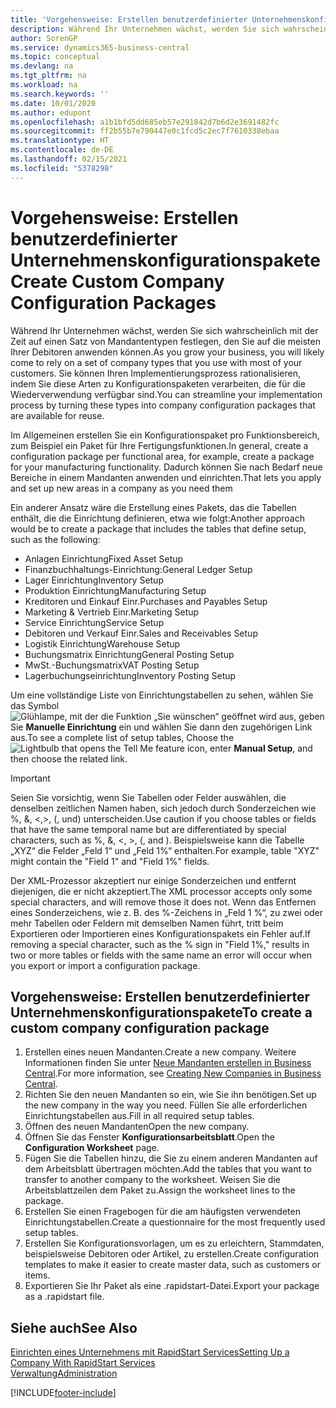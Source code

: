```yaml
---
title: 'Vorgehensweise: Erstellen benutzerdefinierter Unternehmenskonfigurationspakete | Microsoft Docs'
description: Während Ihr Unternehmen wächst, werden Sie sich wahrscheinlich mit der Zeit auf einen Satz von Mandantentypen festlegen, den Sie auf die meisten Ihrer Debitoren anwenden können. Sie können Ihren Implementierungsprozess rationalisieren, indem Sie diese Arten zu Konfigurationspaketen verarbeiten, die für die Wiederverwendung verfügbar sind.
author: SorenGP
ms.service: dynamics365-business-central
ms.topic: conceptual
ms.devlang: na
ms.tgt_pltfrm: na
ms.workload: na
ms.search.keywords: ''
ms.date: 10/01/2020
ms.author: edupont
ms.openlocfilehash: a1b1bfd5dd685eb57e291842d7b6d2e3691482fc
ms.sourcegitcommit: ff2b55b7e790447e0c1fcd5c2ec7f7610338ebaa
ms.translationtype: HT
ms.contentlocale: de-DE
ms.lasthandoff: 02/15/2021
ms.locfileid: "5378298"
---
```

# <a name="create-custom-company-configuration-packages"></a><span data-ttu-id="db0ce-104">Vorgehensweise: Erstellen benutzerdefinierter Unternehmenskonfigurationspakete</span><span class="sxs-lookup"><span data-stu-id="db0ce-104">Create Custom Company Configuration Packages</span></span>
<span data-ttu-id="db0ce-105">Während Ihr Unternehmen wächst, werden Sie sich wahrscheinlich mit der Zeit auf einen Satz von Mandantentypen festlegen, den Sie auf die meisten Ihrer Debitoren anwenden können.</span><span class="sxs-lookup"><span data-stu-id="db0ce-105">As you grow your business, you will likely come to rely on a set of company types that you use with most of your customers.</span></span> <span data-ttu-id="db0ce-106">Sie können Ihren Implementierungsprozess rationalisieren, indem Sie diese Arten zu Konfigurationspaketen verarbeiten, die für die Wiederverwendung verfügbar sind.</span><span class="sxs-lookup"><span data-stu-id="db0ce-106">You can streamline your implementation process by turning these types into company configuration packages that are available for reuse.</span></span>  

<span data-ttu-id="db0ce-107">Im Allgemeinen erstellen Sie ein Konfigurationspaket pro Funktionsbereich, zum Beispiel ein Paket für Ihre Fertigungsfunktionen.</span><span class="sxs-lookup"><span data-stu-id="db0ce-107">In general, create a configuration package per functional area, for example, create a package for your manufacturing functionality.</span></span> <span data-ttu-id="db0ce-108">Dadurch können Sie nach Bedarf neue Bereiche in einem Mandanten anwenden und einrichten.</span><span class="sxs-lookup"><span data-stu-id="db0ce-108">That lets you apply and set up new areas in a company as you need them</span></span>  

<span data-ttu-id="db0ce-109">Ein anderer Ansatz wäre die Erstellung eines Pakets, das die Tabellen enthält, die die Einrichtung definieren, etwa wie folgt:</span><span class="sxs-lookup"><span data-stu-id="db0ce-109">Another approach would be to create a package that includes the tables that define setup, such as the following:</span></span>  

-   <span data-ttu-id="db0ce-110">Anlagen Einrichtung</span><span class="sxs-lookup"><span data-stu-id="db0ce-110">Fixed Asset Setup</span></span>  
-   <span data-ttu-id="db0ce-111">Finanzbuchhaltungs-Einrichtung:</span><span class="sxs-lookup"><span data-stu-id="db0ce-111">General Ledger Setup</span></span>  
-   <span data-ttu-id="db0ce-112">Lager Einrichtung</span><span class="sxs-lookup"><span data-stu-id="db0ce-112">Inventory Setup</span></span>  
-   <span data-ttu-id="db0ce-113">Produktion Einrichtung</span><span class="sxs-lookup"><span data-stu-id="db0ce-113">Manufacturing Setup</span></span>  
-   <span data-ttu-id="db0ce-114">Kreditoren und Einkauf Einr.</span><span class="sxs-lookup"><span data-stu-id="db0ce-114">Purchases and Payables Setup</span></span>  
-   <span data-ttu-id="db0ce-115">Marketing & Vertrieb Einr.</span><span class="sxs-lookup"><span data-stu-id="db0ce-115">Marketing Setup</span></span>  
-   <span data-ttu-id="db0ce-116">Service Einrichtung</span><span class="sxs-lookup"><span data-stu-id="db0ce-116">Service Setup</span></span>  
-   <span data-ttu-id="db0ce-117">Debitoren und Verkauf Einr.</span><span class="sxs-lookup"><span data-stu-id="db0ce-117">Sales and Receivables Setup</span></span>  
-   <span data-ttu-id="db0ce-118">Logistik Einrichtung</span><span class="sxs-lookup"><span data-stu-id="db0ce-118">Warehouse Setup</span></span>  
-   <span data-ttu-id="db0ce-119">Buchungsmatrix Einrichtung</span><span class="sxs-lookup"><span data-stu-id="db0ce-119">General Posting Setup</span></span>  
-   <span data-ttu-id="db0ce-120">MwSt.-Buchungsmatrix</span><span class="sxs-lookup"><span data-stu-id="db0ce-120">VAT Posting Setup</span></span>  
-   <span data-ttu-id="db0ce-121">Lagerbuchungseinrichtung</span><span class="sxs-lookup"><span data-stu-id="db0ce-121">Inventory Posting Setup</span></span>  

<span data-ttu-id="db0ce-122">Um eine vollständige Liste von Einrichtungstabellen zu sehen, wählen Sie das Symbol ![Glühlampe, mit der die Funktion „Sie wünschen“ geöffnet wird](media/ui-search/search_small.png "Was möchten Sie tun?") aus, geben Sie **Manuelle Einrichtung** ein und wählen Sie dann den zugehörigen Link aus.</span><span class="sxs-lookup"><span data-stu-id="db0ce-122">To see a complete list of setup tables, Choose the ![Lightbulb that opens the Tell Me feature](media/ui-search/search_small.png "Tell me what you want to do") icon, enter **Manual Setup**, and then choose the related link.</span></span>  

> [!IMPORTANT]
> <span data-ttu-id="db0ce-123">Seien Sie vorsichtig, wenn Sie Tabellen oder Felder auswählen, die denselben zeitlichen Namen haben, sich jedoch durch Sonderzeichen wie %, &, <,>, (, und) unterscheiden.</span><span class="sxs-lookup"><span data-stu-id="db0ce-123">Use caution if you choose tables or fields that have the same temporal name but are differentiated by special characters, such as %, &, <, >, (, and ).</span></span> <span data-ttu-id="db0ce-124">Beispielsweise kann die Tabelle „XYZ“ die Felder „Feld 1“ und „Feld 1%“ enthalten.</span><span class="sxs-lookup"><span data-stu-id="db0ce-124">For example, table "XYZ" might contain the "Field 1" and "Field 1%" fields.</span></span>
>
> <span data-ttu-id="db0ce-125">Der XML-Prozessor akzeptiert nur einige Sonderzeichen und entfernt diejenigen, die er nicht akzeptiert.</span><span class="sxs-lookup"><span data-stu-id="db0ce-125">The XML processor accepts only some special characters, and will remove those it does not.</span></span> <span data-ttu-id="db0ce-126">Wenn das Entfernen eines Sonderzeichens, wie z. B. des %-Zeichens in „Feld 1 %“, zu zwei oder mehr Tabellen oder Feldern mit demselben Namen führt, tritt beim Exportieren oder Importieren eines Konfigurationspakets ein Fehler auf.</span><span class="sxs-lookup"><span data-stu-id="db0ce-126">If removing a special character, such as the % sign in "Field 1%," results in two or more tables or fields with the same name an error will occur when you export or import a configuration package.</span></span>

## <a name="to-create-a-custom-company-configuration-package"></a><span data-ttu-id="db0ce-127">Vorgehensweise: Erstellen benutzerdefinierter Unternehmenskonfigurationspakete</span><span class="sxs-lookup"><span data-stu-id="db0ce-127">To create a custom company configuration package</span></span>  
1.  <span data-ttu-id="db0ce-128">Erstellen eines neuen Mandanten.</span><span class="sxs-lookup"><span data-stu-id="db0ce-128">Create a new company.</span></span> <span data-ttu-id="db0ce-129">Weitere Informationen finden Sie unter [Neue Mandanten erstellen in Business Central](about-new-company.md).</span><span class="sxs-lookup"><span data-stu-id="db0ce-129">For more information, see [Creating New Companies in Business Central](about-new-company.md).</span></span>  
3.  <span data-ttu-id="db0ce-130">Richten Sie den neuen Mandanten so ein, wie Sie ihn benötigen.</span><span class="sxs-lookup"><span data-stu-id="db0ce-130">Set up the new company in the way you need.</span></span> <span data-ttu-id="db0ce-131">Füllen Sie alle erforderlichen Einrichtungstabellen aus.</span><span class="sxs-lookup"><span data-stu-id="db0ce-131">Fill in all required setup tables.</span></span>  
4.  <span data-ttu-id="db0ce-132">Öffnen des neuen Mandanten</span><span class="sxs-lookup"><span data-stu-id="db0ce-132">Open the new company.</span></span>
5. <span data-ttu-id="db0ce-133">Öffnen Sie das Fenster **Konfigurationsarbeitsblatt**.</span><span class="sxs-lookup"><span data-stu-id="db0ce-133">Open the **Configuration Worksheet** page.</span></span>  
6.  <span data-ttu-id="db0ce-134">Fügen Sie die Tabellen hinzu, die Sie zu einem anderen Mandanten auf dem Arbeitsblatt übertragen möchten.</span><span class="sxs-lookup"><span data-stu-id="db0ce-134">Add the tables that you want to transfer to another company to the worksheet.</span></span> <span data-ttu-id="db0ce-135">Weisen Sie die Arbeitsblattzeilen dem Paket zu.</span><span class="sxs-lookup"><span data-stu-id="db0ce-135">Assign the worksheet lines to the package.</span></span>  
7.  <span data-ttu-id="db0ce-136">Erstellen Sie einen Fragebogen für die am häufigsten verwendeten Einrichtungstabellen.</span><span class="sxs-lookup"><span data-stu-id="db0ce-136">Create a questionnaire for the most frequently used setup tables.</span></span>  
8.  <span data-ttu-id="db0ce-137">Erstellen Sie Konfigurationsvorlagen, um es zu erleichtern, Stammdaten, beispielsweise Debitoren oder Artikel, zu erstellen.</span><span class="sxs-lookup"><span data-stu-id="db0ce-137">Create configuration templates to make it easier to create master data, such as customers or items.</span></span>  
9.  <span data-ttu-id="db0ce-138">Exportieren Sie Ihr Paket als eine .rapidstart-Datei.</span><span class="sxs-lookup"><span data-stu-id="db0ce-138">Export your package as a .rapidstart file.</span></span>  

## <a name="see-also"></a><span data-ttu-id="db0ce-139">Siehe auch</span><span class="sxs-lookup"><span data-stu-id="db0ce-139">See Also</span></span>  
[<span data-ttu-id="db0ce-140">Einrichten eines Unternehmens mit RapidStart Services</span><span class="sxs-lookup"><span data-stu-id="db0ce-140">Setting Up a Company With RapidStart Services</span></span>](admin-set-up-a-company-with-rapidstart.md)  
[<span data-ttu-id="db0ce-141">Verwaltung</span><span class="sxs-lookup"><span data-stu-id="db0ce-141">Administration</span></span>](admin-setup-and-administration.md)


[!INCLUDE[footer-include](includes/footer-banner.md)]